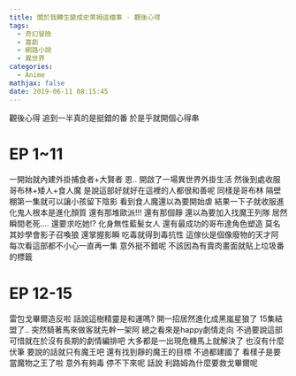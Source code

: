 ```yaml
---
title: 關於我轉生變成史萊姆這檔事 - 觀後心得
tags:
  - 奇幻冒險
  - 喜劇
  - 網路小說
  - 異世界
categories:
  - Anime
mathjax: false
date: 2019-06-11 08:15:45
---
```


觀後心得
追到一半真的是挺錯的番 於是乎就開個心得串
<!--more-->

# EP 1~11
一開始就內建外掛捕食者+大賢者 恩.. 開啟了一場異世界外掛生活
然後到處收服哥布林+矮人+食人魔
是說這部好就好在這裡的人都很和善呢
同樣是哥布林 隔壁棚第一集就可以讓小孩留下陰影
看到食人魔還以為要開始虐 結果一下子就收服進化鬼人根本是進化顏質
還有那堆歐派!!!
還有那個靜 還以為要加入找魔王列隊 居然瞬間老死.... 還要求吃她!? 化身無性藍髮女人
還有最成功的哥布達角色塑造
莫名其妙學會影子召喚狼 還掌握影瞬 吃毒就得到毒抗性 這傢伙是個像廢物的天才阿
每次看這部都不小心一直再一集 意外挺不錯呢 不該因為有賣肉畫面就貼上垃圾番的標籤

# EP 12-15
雷包戈畢爾造反啦 話說這樹精靈是和運嗎?
開一招居然進化成黑嵐星狼了 
15集結盟了.. 突然騎著馬來做客就先幹一架阿 總之看來是happy劇情走向
不過要說這部可惜就在於沒有長期的劇情編排吧
大多都是一出現危機馬上就解決了 也沒有什麼伏筆 要說的話就只有魔王吧 還有找到靜的魔王的目標
不過都建國了 看樣子是要當魔物之王了啦
意外有夠毒 停不下來呢
話說 利路姆為什麼要救戈畢爾呢
